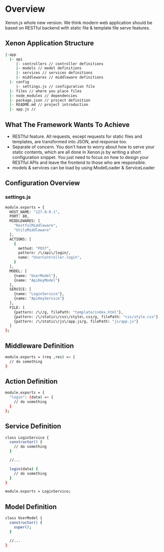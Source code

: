 # Overview

Xenon.js whole new version. We think modern web application should be based
on RESTful backend with static file & template file serve features.  

## Xenon Application Structure

```sh
|-app
  |- api
     |- controllers // controller definitions
     |- models // model definitions
     |- services // services definitions
     |- middlewares // middleware definitions
  |- config
     |- settings.js // configuration file
  |- files // where you place files
  |- node_modules // dependencies
  |- package.json // project definition
  |- README.md // project introduction
  |- app.js //
```

## What The Framework Wants To Achieve

- RESTful feature. All requests, except requests for static files and
  templates, are transformed into JSON, and response too.
- Separate of concern. You don't have to worry about how to serve your  
  static contents, which are all done in Xenon.js by writing a short configuration snippet. You just need to focus on how to design your RESTful APIs and leave the frontend to those who are responsible.
- models & services can be load by using ModelLoader & ServiceLoader

## Configuration Overview

### settings.js

```sh
module.exports = {
  HOST_NAME: "127.0.0.1",
  PORT: 80,
  MIDDLEWARES: [
    "RestfulMiddleware",
    "UtilsMiddleware"
  ],
  ACTIONS: [
    {
      method: "POST",
      pattern: /\/api\/login/,
      name: "UserController.login",
    }
  ],
  MODEL: [
    {name: "UserModel"},
    {name: "ApiKeyModel"}
  ],
  SERVICE: [
    {name: "LoginService"},
    {name: "ApiKeyService"}
  ],
  FILE: [
    {pattern: /\//g, filePath: "template/index.html"},
    {pattern: /\/static\/css\/style\.css/g, filePath: "css/style.css"},
    {pattern: /\/static\/js\/app.js/g, filePath: "js/app.js"}
  ]
};
```

## Middleware Definition

```sh
module.exports = (req ,res) => {
  // do something
}
```

## Action Definition

```sh
module.exports = {
  "login": (data) => {
    // do something
  }
};
```

## Service Definition

```sh
class LoginService {
  constructor() {
    // do something
  }

  //...

  login(data) {
    // do something
  }
}

module.exports = LoginService;
```

## Model Definition

```sh
class UserModel {
  constructor() {
    super();
  }

  //...
}
```

